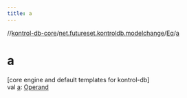 ```yaml
---
title: a
---
```

//[kontrol-db-core](../../../index.html)/[net.futureset.kontroldb.modelchange](../index.html)/[Eq](index.html)/[a](a.html)



# a



[core engine and default templates for kontrol-db]\
val [a](a.html): [Operand](../-operand/index.html)




